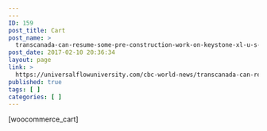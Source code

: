 ```yaml
---
---
ID: 159
post_title: Cart
post_name: >
  transcanada-can-resume-some-pre-construction-work-on-keystone-xl-u-s-judge-rules
post_date: 2017-02-10 20:36:34
layout: page
link: >
  https://universalflowuniversity.com/cbc-world-news/transcanada-can-resume-some-pre-construction-work-on-keystone-xl-u-s-judge-rules/
published: true
tags: [ ]
categories: [ ]
---
```

[woocommerce_cart]